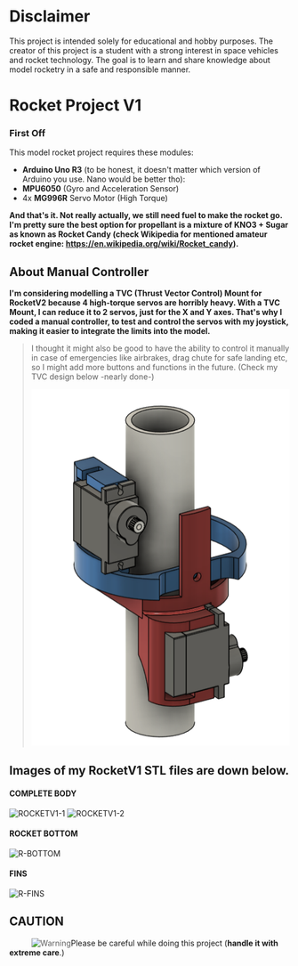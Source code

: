 # Disclaimer
This project is intended solely for educational and hobby purposes. The creator of this project is a student with a strong interest in space vehicles and rocket technology. The goal is to learn and share knowledge about model rocketry in a safe and responsible manner.

# Rocket Project V1

### First Off
This model rocket project requires these modules:
* **Arduino Uno R3** (to be honest, it doesn't matter which version of Arduino you use. Nano would be better tho):
* **MPU6050** (Gyro and Acceleration Sensor)
* 4x **MG996R** Servo Motor (High Torque)

**And that's it. Not really actually, we still need fuel to make the rocket go. I'm pretty sure the best option for propellant is a mixture of KNO3 + Sugar
as known as Rocket Candy (check Wikipedia for mentioned amateur rocket engine: https://en.wikipedia.org/wiki/Rocket_candy).**

## **About Manual Controller**
**I'm considering modelling a TVC (Thrust Vector Control) Mount for RocketV2 because 4 high-torque servos are horribly heavy. With a TVC Mount, I can reduce it to 2 servos, just for the X and Y axes. That's why I coded a manual controller, to test and control the servos with my joystick, making it easier to integrate the limits into the model.**
>I thought it might also be good to have the ability to control it manually in case of emergencies like airbrakes, drag chute for safe landing etc, so I might add more buttons and functions in the future. (Check my TVC design below -nearly done-)
>
>![ROCKETV2-TVC](RocketV2/TVCprototypes/img/TVC2-PROTOTYPE1.png)

## **Images of my RocketV1 STL files are down below.**

#### COMPLETE BODY

![ROCKETV1-1](RocketV1/imagesV1/rocketFullBodyDesign1.png)
![ROCKETV1-2](RocketV1/imagesV1/rocketFullBodyDesign2.png)

#### ROCKET BOTTOM
![R-BOTTOM](RocketV1/imagesV1/R-BOTTOM.png)

#### FINS
![R-FINS](RocketV1/imagesV1/FinV2.png)

## CAUTION

><img align="left" src="RocketV1/imagesV1/WarningLAbel.jpeg" alt="Warning">

Please be careful while doing this project (**handle it with extreme care**.)
